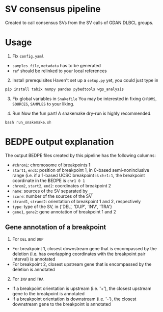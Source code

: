 # SV consensus pipeline
Created to call consensus SVs from the SV calls of GDAN DLBCL groups.

# Usage
1. Fix `config.yaml`
- `samples_file`, `metadata` has to be generated
- `ref` should be relinked to your local references

2. Install prerequisites
Haven't set up a `setup.py` yet, you could just type in
```bash
pip install tabix numpy pandas pybedtools wgs_analysis
```

3. Fix global variables in `Snakefile`
You may be interested in fixing `CHROMS`, `SOURCES`, `SAMPLES` to your liking.

4. Run
Now the fun part! A snakemake dry-run is highly recommended.
```
bash run_snakemake.sh
```

# BEDPE output explanation
The output BEDPE files created by this pipeline has the following columns:
- `#chrom1`: chromosome of breakpoints 1
- `start1`, `end1`: position of breakpoint 1, in 0-based semi-noninclusive range (i.e. if a 1-based UCSC breakpoint is `chr1:1`, the breakpoint coordinate in the BEDPE is `chr1 0 1`
- `chrom2`, `start2`, `end2`: coordinates of breakpoint 2
- `name`: sources of the SV separated by `__`
- `score`: number of the sources of the SV
- `strand1`, `strand2`: orientation of breakpoint 1 and 2, respectively
- `type`: type of the SV, in {'DEL', 'DUP', 'INV', 'TRA'}
- `gene1`, `gene2`: gene annotation of breakpoint 1 and 2

## Gene annotation of a breakpoint
1. For `DEL` and `DUP`
- For breakpoint 1, closest downstream gene that is encompassed by the deletion (i.e. has overlapping coordinates with the breakpoint pair interval) is annotated
- For breakpoint 2, closest upstream gene that is encompassed by the deletion is annotated
2. For `INV` and `TRA`
- If a breakpoint orientation is upstream (i.e. '+'), the closest upstream gene to the breakpoint is annotated
- If a breakpoint orientation is downstream (i.e. '-'), the closest downstream gene to the breakpoint is annotated
